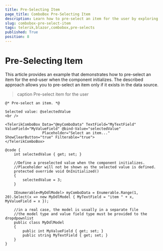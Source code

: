 ```yaml
---
title: Pre-Selecting Item
page_title: ComboBox Pre-Selecting Item
description: Learn how to pre-select an item for the user by exploring a practical example.
slug: combobox-pre-select-item
tags: telerik,blazor,combobox,pre-selects
published: True
position: 8
---
```



# Pre-Selecting Item

This article provides an example that demonstrates how to pre-select an item for the end-user when the component initializes. The described approach allows you to pre-select an item only if it exists in the data source.

>caption Pre-select item for the user

````RAZOR
@* Pre-select an item. *@

Selected value: @selectedValue
<br />

<TelerikComboBox Data="@myComboData" TextField="MyTextField" ValueField="MyValueField" @bind-Value="selectedValue"
                 Placeholder="Select an item..." ShowClearButton="true" Filterable="true">
</TelerikComboBox>

@code {
    int selectedValue { get; set; }

    //Define a preselected value when the component initializes. 
    //Placeholder will not be shown as the selected value is defined.
    protected override void OnInitialized()
    {
        selectedValue = 3;
    }

    IEnumerable<MyDdlModel> myComboData = Enumerable.Range(1, 20).Select(x => new MyDdlModel { MyTextField = "item " + x, MyValueField = x });

    //in a real case, the model is usually in a separate file
    //the model type and value field type must be provided to the dropdpownlist
    public class MyDdlModel
    {
        public int MyValueField { get; set; }
        public string MyTextField { get; set; }
    }
}
````